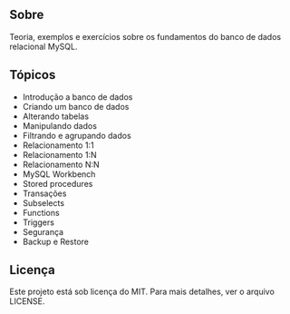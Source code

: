 ## Sobre
Teoria, exemplos e exercícios sobre os fundamentos do banco de dados relacional MySQL.

## Tópicos
* Introdução a banco de dados
* Criando um banco de dados
* Alterando tabelas
* Manipulando dados
* Filtrando e agrupando dados
* Relacionamento 1:1
* Relacionamento 1:N
* Relacionamento N:N
* MySQL Workbench
* Stored procedures
* Transações
* Subselects
* Functions
* Triggers
* Segurança
* Backup e Restore

## Licença
Este projeto está sob licença do MIT. Para mais detalhes, ver o arquivo LICENSE.
